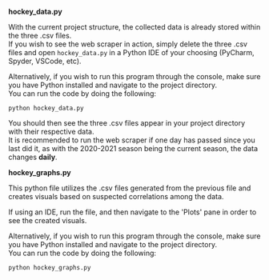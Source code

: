 <b>hockey_data.py</b>

With the current project structure, the collected data is already stored within the three .csv files.<br/>
If you wish to see the web scraper in action, simply delete the three .csv files and open `hockey_data.py`
in a Python IDE of your choosing (PyCharm, Spyder, VSCode, etc).

Alternatively, if you wish to run this program through the console, make sure you have Python installed and navigate to the project directory.</br>
You can run the code by doing the following:

`python hockey_data.py`

You should then see the three .csv files appear in your project directory with their respective data.</br>
It is recommended to run the web scraper if one day has passed since you last did it, as with the 2020-2021 season being the current season, the data changes <b>daily</b>.

<b>hockey_graphs.py</b>

This python file utilizes the .csv files generated from the previous file and creates visuals based on suspected correlations among the data.</br>

If using an IDE, run the file, and then navigate to the 'Plots' pane in order to see the created visuals.</br>

Alternatively, if you wish to run this program through the console, make sure you have Python installed and navigate to the project directory.</br>
You can run the code by doing the following:

`python hockey_graphs.py`
